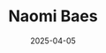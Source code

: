 ---
# Leave the homepage title empty to use the site title
title: "Naomi Baes"
date: 2025-04-05
type: landing

design:
  # Default section spacing
  spacing: "6rem"

sections:
  - block: resume-biography-3
    content:
      # Choose a user profile to display (a folder name within content/authors/)
      username: admin
      text: ""
      # Show a call-to-action button under your biography? (optional)
      button:
        text: CV
        url: uploads/resume.pdf
    design:
      css_class: dark
      background:
        color: black
        image:
          # Add your image background to assets/media/.
          filename: stacked-peaks.svg
          filters:
            brightness: 0.7
          size: cover
          position: center
          parallax: false
  - block: markdown
    content:
      title: 'Research Program'
      subtitle: ''
      text: |-
        My research program aims to understand **conceptual change**. To this end, I have developed four scalable components, together with my PhD supervisors and collaborators. 
        - **"SIBling"** is a theoretical linguistic model that reduces six well-established types of lexical semantic change (LSC) into three key dimensions: **Sentiment, Intensity, Breadth**. 
        - The **SIB Toolkit** is a computational implementation of SIBling. It measures change along these three core dimensions, and complementary variables (salience, thematic content) to uncover influential cultural forces.
        - **"LSC-Eval"** is a three-stage evaluation framework designed to (1) generate synthetic datasets simulating kinds of LSC, (2) use these to evaluate the sensitivity of various change detection methods, and (3) identify the most suitable approach for the dimension and domain of interest. 
        - I am currently **applying** *SIBling* to the mental health domain to examine how concepts like *schizophrenia* and *autism* have evolved over time, and to uncover  cultural forces (e.g., concept creep, pathologization, and stigmatization).

        This program of study makes four main contributions: 
        1. It introduces *SIBling*, a unified model of conceptual change grounded in historical linguistics and psychology, along with a methodological toolkit that draws on natural language processing and an evaluation framework (*LSC-Eval*) for testing and refining detection methods.
        2. It applies this toolkit to analyze semantic change in mental health discourse across historical corpora, spanning academic, media, and everyday language. 
        3. It positions *SIBling* as a cross-disciplinary resource for studying conceptual change and its cultural drivers in domains such as psychology, law, and the humanities.
        4. It lays the foundation for generalizing this model of conceptual change across other domains and languages. 
  
    design:
      columns: '1' 
  - block: collection
    id: papers
    content:
      title: Featured Publications
      filters:
        folders:
          - publication
        featured_only: true
    design:
      view: article-grid
      columns: 2
  - block: collection
    content:
      title: Relevant Publications
      text: ""
      filters:
        folders:
          - publication
        exclude_featured: false
    design:
      view: citation
  - block: collection
    id: talks
    content:
      title: Invited Talks
      filters:
        folders:
          - talks
        featured_only: true
    design:
      view: article-grid
      columns: 1
  - block: collection
    id: news
    content:
      title: Recent News
      subtitle: ''
      text: ''
      filters:
        folders:
          - news
        exclude_folders:
          - resources
        author: ""
        category: ""
        tag: ""
        exclude_featured: false
        exclude_future: false
        exclude_past: false
        publication_type: ""
      page_type: post
      count: 5
      offset: 0
      order: desc
    design:
      view: date-title-summary
      spacing:
        padding: [0, 0, 0, 0]

  - block: markdown
    content:
      title: Quick Updates
      text: |
        <div style="font-size: 1rem">

        - **July 21–24, 2025**: Accepted to present at *[IC2S2'25 Norrköping](https://www.ic2s2-2025.org/)*, the International Conference for Computational Social Science, on my frameworks for modelling, and evaluating methods for, conceptual change: "SIBling" & "LSC-Eval" (Norrköping, Sweden).

        - New *corpus data* + *scripts* now publicly available — see [Resources](https://naomibaes.github.io/resources/) tab.

        - Committed my most recent PhD paper to ACL (read our preprint [here](https://arxiv.org/abs/2503.08042))

        - Serving on the *[SEM 2025](https://www.aclweb.org/portal/content/14th-joint-conference-lexical-and-computational-semantics)* Program Committee, 14th Joint Conference on Lexical and Computational Semantics (co-located with EMNLP - Suzhou, China).

        </div>
    design:
      columns: 1
      css_class: mt-4

---